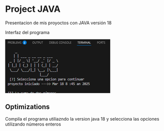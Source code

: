 
# Project JAVA

Presentacion de mis proyoctos con JAVA versión 18

Interfaz del programa


![Logo](https://github.com/jorgeLopezv15/portafolio-de-java/blob/main/Captura%20de%20pantalla%202025-03-18%20085443.png?raw=true)


## Optimizations

Compila el programa utiliazndo la version java 18 y selecciona las opciones utilizando números enteros

